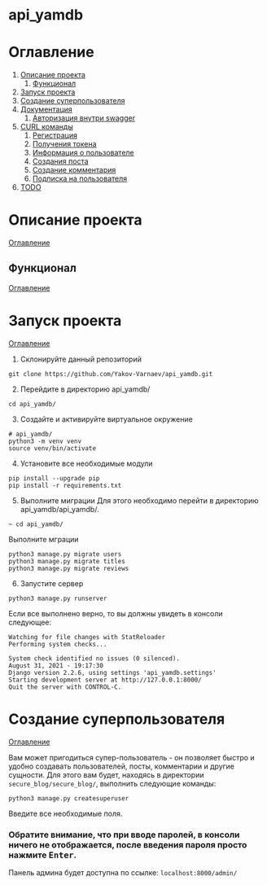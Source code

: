 # api_yamdb

# Оглавление
1. [Описание проекта](https://github.com/Yakov-Varnaev/api_yamdb/blob/master/README.md#описание-проекта)
     1. [Функционал](https://github.com/Yakov-Varnaev/api_yamdb/blob/master/README.md#функционал)
2. [Запуск проекта](https://github.com/Yakov-Varnaev/api_yamdb/blob/master/README.md#запуск-проекта)
3. [Создание суперпользователя](https://github.com/Yakov-Varnaev/api_yamdb/blob/master/README.md#создание-суперпользователя)
4. [Документация](https://github.com/Yakov-Varnaev/api_yamdb/blob/main/README.md#документация)
     1. [Авторизация внутри swagger](https://github.com/Yakov-Varnaev/api_yamdb/blob/main/README.md#Авторизация-внутри-swagger)
5. [CURL команды](https://github.com/Yakov-Varnaev/api_yamdb/blob/main/README.md#curl-команды)
     1. [Регистрация](https://github.com/Yakov-Varnaev/api_yamdb/blob/main/README.md#регистрация)
     2. [Получения токена](https://github.com/Yakov-Varnaev/api_yamdb/blob/main/README.md#получения-токена)
     3. [Информация о пользователе](https://github.com/Yakov-Varnaev/api_yamdb/blob/main/README.md#информация-о-пользователе)
     4. [Создания поста](https://github.com/Yakov-Varnaev/api_yamdb/blob/main/README.md#создания-поста)
     5. [Создание комментария](https://github.com/Yakov-Varnaev/api_yamdb/blob/main/README.md#создание-комментария)
     6. [Подписка на пользователя](https://github.com/Yakov-Varnaev/api_yamdb/blob/main/README.md#подписка-на-пользователя)
6. [TODO](https://github.com/Yakov-Varnaev/api_yamdb/blob/main/README.md#todo)


# Описание проекта
[Оглавление](https://github.com/Yakov-Varnaev/api_yamdb/blob/main/README.md#оглавление)


## Функционал
[Оглавление](https://github.com/Yakov-Varnaev/api_yamdb/blob/main/README.md#оглавление)


# Запуск проекта
[Оглавление](https://github.com/Yakov-Varnaev/api_yamdb/blob/main/README.md#оглавление)


1. Склонируйте данный репозиторий
```
git clone https://github.com/Yakov-Varnaev/api_yamdb.git
```

2. Перейдите в директорию api_yamdb/
```
cd api_yamdb/
```

3. Создайте и активируйте виртуальное окружение
```
# api_yamdb/
python3 -m venv venv
source venv/bin/activate
```

4. Установите все необходимые модули
```
pip install --upgrade pip
pip install -r requirements.txt
```

5. Выполните миграции
Для этого необходимо перейти в директорию api_yamdb/api_yamdb/.
```
~ cd api_yamdb/
```
Выполните мграции
```
python3 manage.py migrate users
python3 manage.py migrate titles
python3 manage.py migrate reviews
```

6. Запустите сервер

```
python3 manage.py runserver
```
Если все выполнено верно, то вы должны увидеть в консоли следующее:
```
Watching for file changes with StatReloader
Performing system checks...

System check identified no issues (0 silenced).
August 31, 2021 - 19:17:30
Django version 2.2.6, using settings 'api_yamdb.settings'
Starting development server at http://127.0.0.1:8000/
Quit the server with CONTROL-C.
```

# Создание суперпользователя
[Оглавление](https://github.com/Yakov-Varnaev/api_yamdb/blob/main/README.md#оглавление)

Вам может пригодиться супер-пользователь - он позволяет быстро и удобно создавать пользователей, посты, комментарии и другие сущности.
Для этого вам будет, находясь в директории `secure_blog/secure_blog/`, выполнить следующие команды:
```
python3 manage.py createsuperuser
```
Введите все необходимые поля.
### Обратите внимание, что при вводе паролей, в консоли ничего не отображается, после введения пароля просто нажмите <kbd>Enter</kbd>.

Панель админа будет доступна по ссылке: `localhost:8000/admin/`






